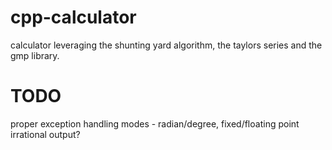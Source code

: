 # cpp-calculator
calculator leveraging the shunting yard algorithm, the taylors series and the gmp library.

# TODO
proper exception handling
modes - radian/degree, fixed/floating point
irrational output?
